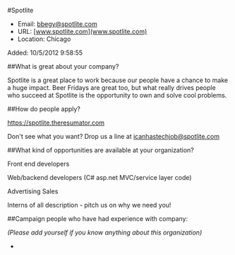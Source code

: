 
#Spotlite

* Email: [bbegy@spotlite.com](mailto:bbegy@spotlite.com)
* URL: [www.spotlite.com](www.spotlite.com)
* Location: Chicago

Added: 10/5/2012 9:58:55

##What is great about your company?

Spotlite is a great place to work because our people have a chance to make a huge impact.  Beer Fridays are great too, but what really drives people who succeed at Spotlite is the opportunity to own and solve cool problems.   

##How do people apply?

https://spotlite.theresumator.com



Don't see what you want?  Drop us a line at icanhastechjob@spotlite.com

##What kind of opportunities are available at your organization?

Front end developers

Web/backend developers (C# asp.net MVC/service layer code)

Advertising Sales

Interns of all description - pitch us on why we need you!

##Campaign people who have had experience with company:

*(Please add yourself if you know anything about this organization)*

* 


    